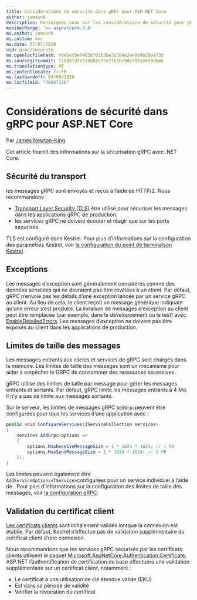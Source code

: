```yaml
---
title: Considérations de sécurité dans gRPC pour ASP.NET Core
author: jamesnk
description: Renseignez-vous sur les considérations de sécurité pour gRPC pour ASP.NET Core.
monikerRange: '>= aspnetcore-3.0'
ms.author: jamesnk
ms.custom: mvc
ms.date: 07/07/2019
uid: grpc/security
ms.openlocfilehash: f84bec0ef485b701b2be36384a2e49b9b28e473d
ms.sourcegitcommit: f7886fd2e219db9d7ce27b16c0dc5901e658d64e
ms.translationtype: MT
ms.contentlocale: fr-FR
ms.lasthandoff: 04/06/2020
ms.locfileid: "78667320"
---
```

# <a name="security-considerations-in-grpc-for-aspnet-core"></a>Considérations de sécurité dans gRPC pour ASP.NET Core

Par [James Newton-King](https://twitter.com/jamesnk)

Cet article fournit des informations sur la sécurisation gRPC avec .NET Core.

## <a name="transport-security"></a>Sécurité du transport

les messages gRPC sont envoyés et reçus à l’aide de HTTP/2. Nous recommandons :

* [Transport Layer Security (TLS)](https://tools.ietf.org/html/rfc5246) être utilisé pour sécuriser les messages dans les applications gRPC de production.
* les services gRPC ne doivent écouter et réagir que sur les ports sécurisés.

TLS est configuré dans Kestrel. Pour plus d’informations sur la configuration des paramètres Kestrel, voir [la configuration du point de terminaison Kestrel](xref:fundamentals/servers/kestrel#endpoint-configuration).

## <a name="exceptions"></a>Exceptions

Les messages d’exception sont généralement considérés comme des données sensibles qui ne devraient pas être révélées à un client. Par défaut, gRPC n’envoie pas les détails d’une exception lancée par un service gRPC au client. Au lieu de cela, le client reçoit un message générique indiquant qu’une erreur s’est produite. La livraison de messages d’exception au client peut être remplacée (par exemple, dans le développement ou le test) avec [EnableDetailedErrors](xref:grpc/configuration#configure-services-options). Les messages d’exception ne doivent pas être exposés au client dans les applications de production.

## <a name="message-size-limits"></a>Limites de taille des messages

Les messages entrants aux clients et services de gRPC sont chargés dans la mémoire. Les limites de taille des messages sont un mécanisme pour aider à empêcher le GRPC de consommer des ressources excessives.

gRPC utilise des limites de taille par message pour gérer les messages entrants et sortants. Par défaut, gRPC limite les messages entrants à 4 Mo. Il n’y a pas de limite aux messages sortants.

Sur le serveur, les limites de messages gRPC `AddGrpc`peuvent être configurées pour tous les services d’une application avec :

```csharp
public void ConfigureServices(IServiceCollection services)
{
    services.AddGrpc(options =>
    {
        options.MaxReceiveMessageSize = 1 * 1024 * 1024; // 1 MB
        options.MaxSendMessageSize = 1 * 1024 * 1024; // 1 MB
    });
}
```

Les limites peuvent également être `AddServiceOptions<TService>`configurées pour un service individuel à l’aide de . Pour plus d’informations sur la configuration des limites de taille des messages, voir [la configuration gRPC](xref:grpc/configuration).

## <a name="client-certificate-validation"></a>Validation du certificat client

[Les certificats clients](https://tools.ietf.org/html/rfc5246#section-7.4.4) sont initialement validés lorsque la connexion est établie. Par défaut, Kestrel n’effectue pas de validation supplémentaire du certificat client d’une connexion.

Nous recommandons que les services gRPC sécurisés par les certificats clients utilisent le paquet [Microsoft.AspNetCore.Authentication.Certificate.](xref:security/authentication/certauth) ASP.NET l’authentification de certification de base effectuera une validation supplémentaire sur un certificat client, notamment :

* Le certificat a une utilisation de clé étendue valide (EKU)
* Est dans sa période de validité
* Vérifier la révocation du certificat
